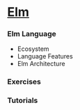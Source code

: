 # [Elm](http://elm-lang.org/)

### Elm Language

- Ecosystem
- Language Features
- Elm Architecture

### Exercises


### Tutorials
